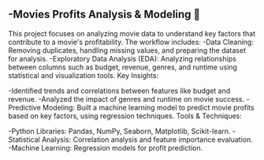 -Movies Profits Analysis & Modeling 🎥
-
This project focuses on analyzing movie data to understand key factors that contribute to a movie's profitability. The workflow includes:
-Data Cleaning: Removing duplicates, handling missing values, and preparing the dataset for analysis.
-Exploratory Data Analysis (EDA): Analyzing relationships between columns such as budget, revenue, genres, and runtime using statistical and visualization tools.
Key Insights:

-Identified trends and correlations between features like budget and revenue.
-Analyzed the impact of genres and runtime on movie success.
-Predictive Modeling: Built a machine learning model to predict movie profits based on key factors, using regression techniques.
Tools & Techniques:

-Python Libraries: Pandas, NumPy, Seaborn, Matplotlib, Scikit-learn.
-Statistical Analysis: Correlation analysis and feature importance evaluation.
-Machine Learning: Regression models for profit prediction.
